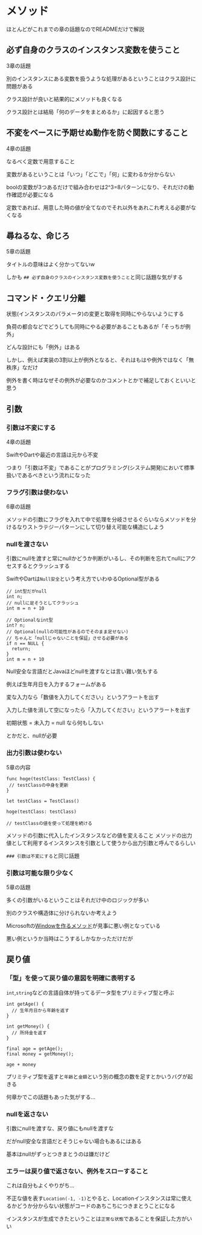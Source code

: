 
# メソッド

ほとんどがこれまでの章の話題なのでREADMEだけで解説

## 必ず自身のクラスのインスタンス変数を使うこと

3章の話題

別のインスタンスにある変数を扱うような処理があるということはクラス設計に問題がある

クラス設計が良いと結果的にメソッドも良くなる

クラス設計とは結局「何のデータをまとめるか」に起因すると思う

## 不変をベースに予期せぬ動作を防ぐ関数にすること

4章の話題

なるべく定数で用意すること

変数があるということは「いつ」「どこで」「何」に変わるか分からない

boolの変数が3つあるだけで組み合わせは2^3=8パターンになり、それだけの動作確認が必要になる

定数であれば、用意した時の値が全てなのでそれ以外をあれこれ考える必要がなくなる

## 尋ねるな、命じろ

5章の話題

タイトルの意味はよく分かってないw

しかも `## 必ず自身のクラスのインスタンス変数を使うこと`と同じ話題な気がする

## コマンド・クエリ分離

状態(インスタンスのパラメータ)の変更と取得を同時にやらないようにする

負荷の都合などでどうしても同時にやる必要があることもあるが「そっちが例外」

どんな設計にも「例外」はある

しかし、例えば実装の3割以上が例外となると、それはもはや例外ではなく「無秩序」なだけ

例外を書く時はなぜその例外が必要なのかコメントとかで補足しておくといいと思う

## 引数

### 引数は不変にする

4章の話題

SwiftやDartや最近の言語は元から不変

つまり「引数は不変」であることがプログラミング(システム開発)において標準扱いであるべきという流れになった

### フラグ引数は使わない

6章の話題

メソッドの引数にフラグを入れて中で処理を分岐させるぐらいならメソッドを分けるなりストラテジーパターンにして切り替え可能な構造にしよう

### nullを渡さない

引数にnullを渡すと常にnullかどうか判断がいるし、その判断を忘れてnullにアクセスするとクラッシュする

SwiftやDartは`Null安全`という考え方でいわゆるOptional型がある

```null安全じゃない言語
// int型だがnull
int n;
// nullに足そうとしてクラッシュ
int m = n + 10
```

```null安全な言語
// Optionalなint型
int? n;
// Optional(nullの可能性があるのでそのまま足せない)
// ちゃんと「nullじゃないことを保証」させる必要がある
if n == NULL { 
  return;
}
int m = n + 10
```

Null安全な言語だとJavaほどnullを渡すなとは言い難い気もする

例えば生年月日を入力するフォームがある

変な入力なら「数値を入力してください」というアラートを出す

入力した値を消して空になったら「入力してください」というアラートを出す

初期状態 = 未入力 = null なら何もしない

とかだと、nullが必要

### 出力引数は使わない

5章の内容

```
func hoge(testClass: TestClass) {
 // testClassの中身を更新
}

let testClass = TestClass()

hoge(testClass: testClass)

// testClassの値を使って処理を続ける
```

メソッドの引数に代入したインスタンスなどの値を変えること
メソッドの出力値として利用するインスタンスを引数として使うから出力引数と呼んでるらしい

`### 引数は不変にする`と同じ話題

### 引数は可能な限り少なく

5章の話題

多くの引数がいるということはそれだけ中のロジックが多い

別のクラスや構造体に分けられないか考えよう

Microsoftの[Windowを作るメソッド](https://learn.microsoft.com/ja-jp/windows/win32/api/winuser/nf-winuser-createwindowexw)が見事に悪い例となっている

悪い例というか当時はこうするしかなかっただけだが

## 戻り値

### 「型」を使って戻り値の意図を明確に表明する

`int`,`string`などの言語自体が持ってるデータ型をプリミティブ型と呼ぶ

```
int getAge() {
  // 生年月日から年齢を返す
}

int getMoney() {
  // 所持金を返す
}

final age = getAge();
final money = getMoney();

age + money
```

プリミティブ型を返すと`年齢`と`金額`という別の概念の数を足すとかいうバグが起きる

何章かでこの話題もあった気がする...

### nullを返さない

引数にnullを渡すな、戻り値にもnullを渡すな

だがnull安全な言語だとそうじゃない場合もあるにはある

基本はnullがずっとつきまとうのは嫌だけど

### エラーは戻り値で返さない、例外をスローすること

これは自分もよくやりがち...

不正な値を表す`Location(-1, -1)`とやると、Locationインスタンスは常に使えるかどうか分からない状態がコードのあちこちにつきまとうことになる

インスタンスが生成できたということは`正常な状態`であることを保証した方がいい